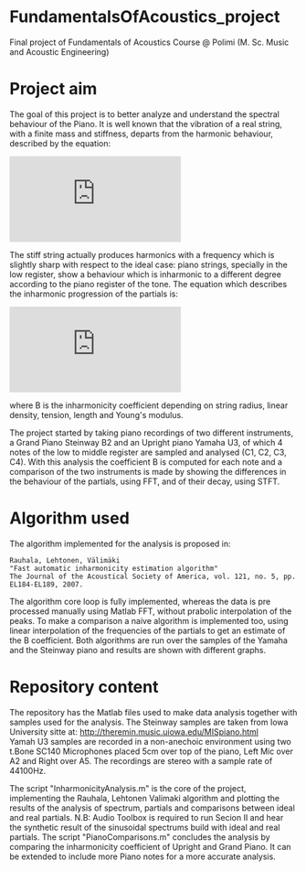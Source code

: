 # FundamentalsOfAcoustics_project
Final project of Fundamentals of Acoustics Course @ Polimi (M. Sc. Music and Acoustic Engineering)

# Project aim
The goal of this project is to better analyze and understand the spectral behaviour of the Piano. It is well known that the vibration of a real string, with a finite mass and stiffness, departs from the harmonic behaviour, described by the equation:

![equation](https://latex.codecogs.com/gif.latex?f_%7Bn%7D%20%3D%20nf_%7B0%7D)

The stiff string actually produces harmonics with a frequency which is slightly sharp with respect to the ideal case: piano strings, specially in the low register, show a behaviour which is inharmonic to a different degree according to the piano register of the tone. The equation which describes the inharmonic progression of the partials is:

![equation](https://latex.codecogs.com/gif.latex?f_%7Bn%7D%20%3D%20nf_%7B0%7D%5Csqrt%7B1&plus;Bn%5E2%7D)

where B is the inharmonicity coefficient depending on string radius, linear density, tension, length and Young's modulus. 

The project started by taking piano recordings of two different instruments, a Grand Piano Steinway B2 and an Upright piano Yamaha U3, of which 4 notes of the low to middle register are sampled and analysed (C1, C2, C3, C4).
With this analysis the coefficient B is computed for each note and a comparison of the two instruments is made by showing the differences in the behaviour of the partials, using FFT, and of their decay, using STFT. 

# Algorithm used
The algorithm implemented for the analysis is proposed in:
```
Rauhala, Lehtonen, Välimäki
"Fast automatic inharmonicity estimation algorithm"
The Journal of the Acoustical Society of America, vol. 121, no. 5, pp. EL184-EL189, 2007.
```

The algorithm core loop is fully implemented, whereas the data is pre processed manually using Matlab FFT, without prabolic interpolation of the peaks. To make a comparison a naive algorithm is implemented too, using linear interpolation of the frequencies of the partials to get an estimate of the B coefficient.
Both algorithms are run over the samples of the Yamaha and the Steinway piano and results are shown with different graphs.

# Repository content
The repository has the Matlab files used to make data analysis together with samples used for the analysis. The Steinway samples are taken from Iowa University sitte at:
http://theremin.music.uiowa.edu/MISpiano.html<br>
Yamah U3 samples are recorded in a non-anechoic environment using two t.Bone SC140 Microphones placed 5cm over top of the piano, Left Mic over A2 and Right over A5. The recordings are stereo with a sample rate of 44100Hz.

The script "InharmonicityAnalysis.m" is the core of the project, implementing the Rauhala, Lehtonen Valimaki algorithm and plotting the results of the analysis of spectrum, partials and comparisons between ideal and real partials.
N.B: Audio Toolbox is required to run Secion II and hear the synthetic result of the sinusoidal spectrums build with ideal and real partials.
The script "PianoComparisons.m" concludes the analysis by comparing the inharmonicity coefficient of Upright and Grand Piano. It can be extended to include more Piano notes for a more accurate analysis.
